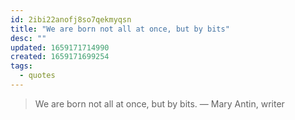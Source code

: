 ```yaml
---
id: 2ibi22anofj8so7qekmyqsn
title: "We are born not all at once, but by bits"
desc: ""
updated: 1659171714990
created: 1659171699254
tags:
  - quotes
---
```


> We are born not all at once, but by bits. — Mary Antin, writer
